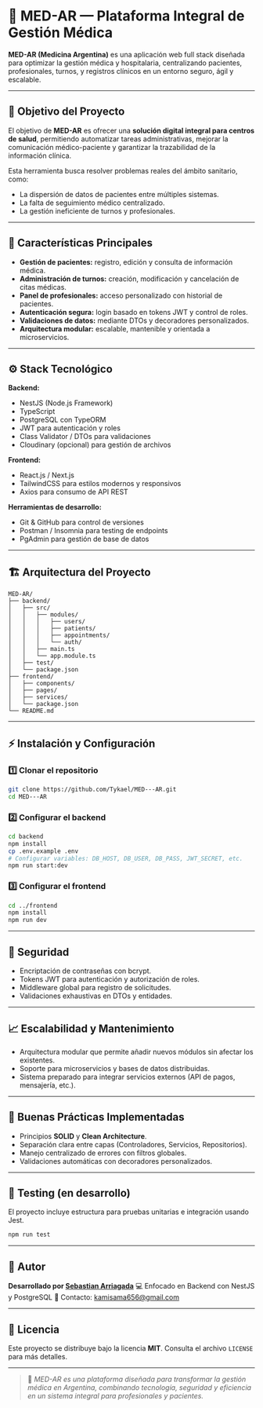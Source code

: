 # 🏥 MED-AR — Plataforma Integral de Gestión Médica

**MED-AR (Medicina Argentina)** es una aplicación web full stack diseñada para optimizar la gestión médica y hospitalaria, centralizando pacientes, profesionales, turnos, y registros clínicos en un entorno seguro, ágil y escalable.

---

## 🚀 Objetivo del Proyecto

El objetivo de **MED-AR** es ofrecer una **solución digital integral para centros de salud**, permitiendo automatizar tareas administrativas, mejorar la comunicación médico-paciente y garantizar la trazabilidad de la información clínica.

Esta herramienta busca resolver problemas reales del ámbito sanitario, como:

* La dispersión de datos de pacientes entre múltiples sistemas.
* La falta de seguimiento médico centralizado.
* La gestión ineficiente de turnos y profesionales.

---

## 🧩 Características Principales

* **Gestión de pacientes:** registro, edición y consulta de información médica.
* **Administración de turnos:** creación, modificación y cancelación de citas médicas.
* **Panel de profesionales:** acceso personalizado con historial de pacientes.
* **Autenticación segura:** login basado en tokens JWT y control de roles.
* **Validaciones de datos:** mediante DTOs y decoradores personalizados.
* **Arquitectura modular:** escalable, mantenible y orientada a microservicios.

---

## ⚙️ Stack Tecnológico

**Backend:**

* NestJS (Node.js Framework)
* TypeScript
* PostgreSQL con TypeORM
* JWT para autenticación y roles
* Class Validator / DTOs para validaciones
* Cloudinary (opcional) para gestión de archivos

**Frontend:**

* React.js / Next.js
* TailwindCSS para estilos modernos y responsivos
* Axios para consumo de API REST

**Herramientas de desarrollo:**

* Git & GitHub para control de versiones
* Postman / Insomnia para testing de endpoints
* PgAdmin para gestión de base de datos

---

## 🏗️ Arquitectura del Proyecto

```
MED-AR/
├── backend/
│   ├── src/
│   │   ├── modules/
│   │   │   ├── users/
│   │   │   ├── patients/
│   │   │   ├── appointments/
│   │   │   └── auth/
│   │   ├── main.ts
│   │   └── app.module.ts
│   ├── test/
│   └── package.json
├── frontend/
│   ├── components/
│   ├── pages/
│   ├── services/
│   └── package.json
└── README.md
```

---

## ⚡ Instalación y Configuración

### 1️⃣ Clonar el repositorio

```bash
git clone https://github.com/Tykael/MED---AR.git
cd MED---AR
```

### 2️⃣ Configurar el backend

```bash
cd backend
npm install
cp .env.example .env
# Configurar variables: DB_HOST, DB_USER, DB_PASS, JWT_SECRET, etc.
npm run start:dev
```

### 3️⃣ Configurar el frontend

```bash
cd ../frontend
npm install
npm run dev
```

---

## 🔐 Seguridad

* Encriptación de contraseñas con bcrypt.
* Tokens JWT para autenticación y autorización de roles.
* Middleware global para registro de solicitudes.
* Validaciones exhaustivas en DTOs y entidades.

---

## 📈 Escalabilidad y Mantenimiento

* Arquitectura modular que permite añadir nuevos módulos sin afectar los existentes.
* Soporte para microservicios y bases de datos distribuidas.
* Sistema preparado para integrar servicios externos (API de pagos, mensajería, etc.).

---

## 🧠 Buenas Prácticas Implementadas

* Principios **SOLID** y **Clean Architecture**.
* Separación clara entre capas (Controladores, Servicios, Repositorios).
* Manejo centralizado de errores con filtros globales.
* Validaciones automáticas con decoradores personalizados.

---

## 🧪 Testing (en desarrollo)

El proyecto incluye estructura para pruebas unitarias e integración usando Jest.

```bash
npm run test
```

---

## 👥 Autor

**Desarrollado por [Sebastian Arriagada](https://github.com/Tykael)**
💻 Enfocado en Backend con NestJS y PostgreSQL
📧 Contacto: [kamisama656@gmail.com](mailto:kamisama656@gmail.com)

---

## 📄 Licencia

Este proyecto se distribuye bajo la licencia **MIT**. Consulta el archivo `LICENSE` para más detalles.

---

> 🧾 *MED-AR es una plataforma diseñada para transformar la gestión médica en Argentina, combinando tecnología, seguridad y eficiencia en un sistema integral para profesionales y pacientes.*
